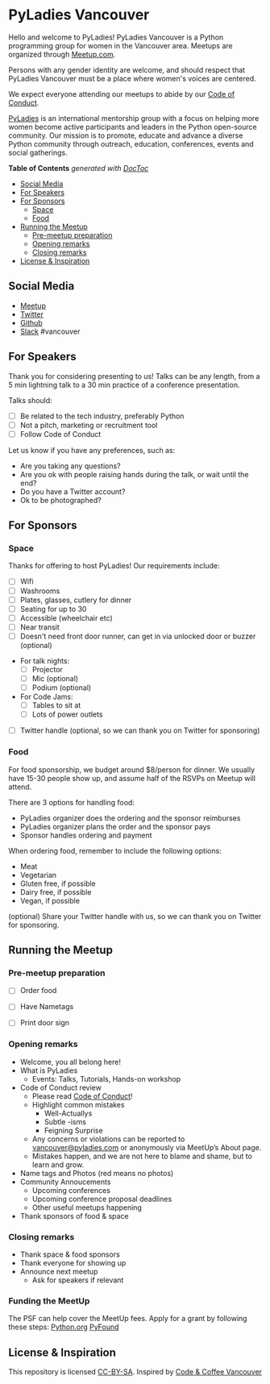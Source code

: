 # PyLadies Vancouver

Hello and welcome to PyLadies!
PyLadies Vancouver is a Python programming group for women in the Vancouver area.
Meetups are organized through [Meetup.com](https://www.meetup.com/PyLadies-Vancouver/).

Persons with any gender identity are welcome, and should respect that PyLadies Vancouver must be a place where women's voices are centered.

We expect everyone attending our meetups to abide by our [Code of Conduct](Code_of_conduct.md).

[PyLadies](http://www.pyladies.com/) is an international mentorship group with a focus on helping more women become active participants and leaders in the Python open-source community.
Our mission is to promote, educate and advance a diverse Python community through outreach, education, conferences, events and social gatherings.

<!-- START doctoc generated TOC please keep comment here to allow auto update -->
<!-- DON'T EDIT THIS SECTION, INSTEAD RE-RUN doctoc TO UPDATE -->
**Table of Contents**  *generated with [DocToc](https://github.com/thlorenz/doctoc)*

- [Social Media](#social-media)
- [For Speakers](#for-speakers)
- [For Sponsors](#for-sponsors)
  - [Space](#space)
  - [Food](#food)
- [Running the Meetup](#running-the-meetup)
  - [Pre-meetup preparation](#pre-meetup-preparation)
  - [Opening remarks](#opening-remarks)
  - [Closing remarks](#closing-remarks)
- [License & Inspiration](#license-&-inspiration)

<!-- END doctoc generated TOC please keep comment here to allow auto update -->

## Social Media

* [Meetup](https://www.meetup.com/PyLadies-Vancouver/)
* [Twitter](https://twitter.com/pyladiesvan )
* [Github](https://github.com/pyladies-vancouver/)
* [Slack](http://slackin.pyladies.com/) #vancouver


## For Speakers

Thank you for considering presenting to us!
Talks can be any length, from a 5 min lightning talk to a 30 min practice of a conference presentation.

Talks should:

- [ ] Be related to the tech industry, preferably Python
- [ ] Not a pitch, marketing or recruitment tool
- [ ] Follow Code of Conduct

Let us know if you have any preferences, such as:

- Are you taking any questions?
- Are you ok with people raising hands during the talk, or wait until the end?
- Do you have a Twitter account?
- Ok to be photographed?

## For Sponsors

### Space

Thanks for offering to host PyLadies!
Our requirements include:

- [ ] Wifi
- [ ] Washrooms
- [ ] Plates, glasses, cutlery for dinner
- [ ] Seating for up to 30
- [ ] Accessible (wheelchair etc)
- [ ] Near transit
- [ ] Doesn't need front door runner, can get in via unlocked door or buzzer (optional)
- For talk nights:
    - [ ] Projector
    - [ ] Mic (optional)
    - [ ] Podium (optional)
- For Code Jams:
    - [ ] Tables to sit at
    - [ ] Lots of power outlets
- [ ] Twitter handle (optional, so we can thank you on Twitter for sponsoring)

### Food

For food sponsorship, we budget around $8/person for dinner.
We usually have 15-30 people show up, and assume half of the RSVPs on Meetup will attend.

There are 3 options for handling food:

* PyLadies organizer does the ordering and the sponsor reimburses
* PyLadies organizer plans the order and the sponsor pays
* Sponsor handles ordering and payment

When ordering food, remember to include the following options:

* Meat
* Vegetarian
* Gluten free, if possible
* Dairy free, if possible
* Vegan, if possible

(optional) Share your Twitter handle with us, so we can thank you on Twitter for sponsoring.

## Running the Meetup

### Pre-meetup preparation

- [ ] Order food
- [ ] Have Nametags
- [ ] Print door sign


### Opening remarks

* Welcome, you all belong here!
* What is PyLadies
    * Events: Talks, Tutorials, Hands-on workshop
* Code of Conduct review
    * Please read [Code of Conduct](Code_of_conduct.md)!
    * Highlight common mistakes
        * Well-Actuallys
        * Subtle -isms
        * Feigning Surprise
    * Any concerns or violations can be reported to vancouver@pyladies.com or anonymously via MeetUp’s About page.
    * Mistakes happen, and we are not here to blame and shame, but to learn and grow.
* Name tags and Photos (red means no photos)
* Community Annoucements
    * Upcoming conferences
    * Upcoming conference proposal deadlines
    * Other useful meetups happening
* Thank sponsors of food & space

### Closing remarks

* Thank space & food sponsors
* Thank everyone for showing up
* Announce next meetup
    * Ask for speakers if relevant

### Funding the MeetUp
The PSF can help cover the MeetUp fees. Apply for a grant by following these steps:
[Python.org](https://www.python.org/psf/grants/)
[PyFound](http://pyfound.blogspot.ca/search?q=meetup)

## License & Inspiration

This repository is licensed [CC-BY-SA](https://creativecommons.org/licenses/by-sa/4.0/).
Inspired by [Code & Coffee Vancouver](https://github.com/Code-and-Coffee-YVR/how-to-organize)

